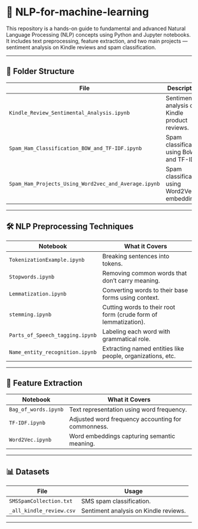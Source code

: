 # 📘 NLP-for-machine-learning

This repository is a hands-on guide to fundamental and advanced Natural Language Processing (NLP) concepts using Python and Jupyter notebooks. It includes text preprocessing, feature extraction, and two main projects — sentiment analysis on Kindle reviews and spam classification.

---

## 📂 Folder Structure

| File | Description |
|------|-------------|
| `Kindle_Review_Sentimental_Analysis.ipynb` | Sentiment analysis of Kindle product reviews. |
| `Spam_Ham_Classification_BOW_and_TF-IDF.ipynb` | Spam classification using BoW and TF-IDF. |
| `Spam_Ham_Projects_Using_Word2vec_and_Average.ipynb` | Spam classification using Word2Vec embeddings. |

---

## 🛠️ NLP Preprocessing Techniques

| Notebook | What it Covers |
|----------|----------------|
| `TokenizationExample.ipynb` | Breaking sentences into tokens. |
| `Stopwords.ipynb` | Removing common words that don’t carry meaning. |
| `Lemmatization.ipynb` | Converting words to their base forms using context. |
| `stemming.ipynb` | Cutting words to their root form (crude form of lemmatization). |
| `Parts_of_Speech_tagging.ipynb` | Labeling each word with grammatical role. |
| `Name_entity_recognition.ipynb` | Extracting named entities like people, organizations, etc. |

---

## 🔡 Feature Extraction

| Notebook | What it Covers |
|----------|----------------|
| `Bag_of_words.ipynb` | Text representation using word frequency. |
| `TF-IDF.ipynb` | Adjusted word frequency accounting for commonness. |
| `Word2Vec.ipynb` | Word embeddings capturing semantic meaning. |

---

## 📊 Datasets

| File | Usage |
|------|-------|
| `SMSSpamCollection.txt` | SMS spam classification. |
| `_all_kindle_review.csv` | Sentiment analysis on Kindle reviews. |

---


